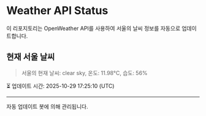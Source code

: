 
# Weather API Status

이 리포지토리는 OpenWeather API를 사용하여 서울의 날씨 정보를 자동으로 업데이트합니다.

## 현재 서울 날씨
> 서울의 현재 날씨: clear sky, 온도: 11.98°C, 습도: 56%

⏳ 업데이트 시간: 2025-10-29 17:25:10 (UTC)

---
자동 업데이트 봇에 의해 관리됩니다.
